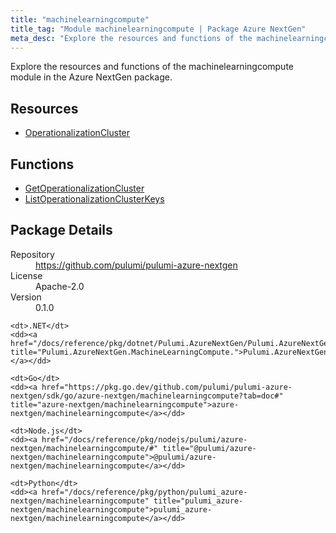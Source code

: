 ```yaml
---
title: "machinelearningcompute"
title_tag: "Module machinelearningcompute | Package Azure NextGen"
meta_desc: "Explore the resources and functions of the machinelearningcompute module in the Azure NextGen package."
---
```


<!-- WARNING: this file was generated by Pulumi Docs Generator. -->
<!-- Do not edit by hand unless you're certain you know what you are doing! -->

Explore the resources and functions of the machinelearningcompute module in the Azure NextGen package.

<h2 id="resources">Resources</h2>
<ul class="api">
    <li><a href="operationalizationcluster" title="OperationalizationCluster"><span class="symbol resource"></span>OperationalizationCluster</a></li>
</ul>

<h2 id="functions">Functions</h2>
<ul class="api">
    <li><a href="getoperationalizationcluster" title="GetOperationalizationCluster"><span class="symbol function"></span>GetOperationalizationCluster</a></li>
    <li><a href="listoperationalizationclusterkeys" title="ListOperationalizationClusterKeys"><span class="symbol function"></span>ListOperationalizationClusterKeys</a></li>
</ul>

<h2 id="package-details">Package Details</h2>
<dl class="package-details">
	<dt>Repository</dt>
	<dd><a href="https://github.com/pulumi/pulumi-azure-nextgen">https://github.com/pulumi/pulumi-azure-nextgen</a></dd>
	<dt>License</dt>
	<dd>Apache-2.0</dd>
	<dt>Version</dt>
	<dd>0.1.0</dd>
</dl>



<dl class="tabular">

    <dt>.NET</dt>
    <dd><a href="/docs/reference/pkg/dotnet/Pulumi.AzureNextGen/Pulumi.AzureNextGen.MachineLearningCompute..html" title="Pulumi.AzureNextGen.MachineLearningCompute.">Pulumi.AzureNextGen.MachineLearningCompute.</a></dd>

    <dt>Go</dt>
    <dd><a href="https://pkg.go.dev/github.com/pulumi/pulumi-azure-nextgen/sdk/go/azure-nextgen/machinelearningcompute?tab=doc#" title="azure-nextgen/machinelearningcompute">azure-nextgen/machinelearningcompute</a></dd>

    <dt>Node.js</dt>
    <dd><a href="/docs/reference/pkg/nodejs/pulumi/azure-nextgen/machinelearningcompute/#" title="@pulumi/azure-nextgen/machinelearningcompute">@pulumi/azure-nextgen/machinelearningcompute</a></dd>

    <dt>Python</dt>
    <dd><a href="/docs/reference/pkg/python/pulumi_azure-nextgen/machinelearningcompute" title="pulumi_azure-nextgen/machinelearningcompute">pulumi_azure-nextgen/machinelearningcompute</a></dd>

</dl>

